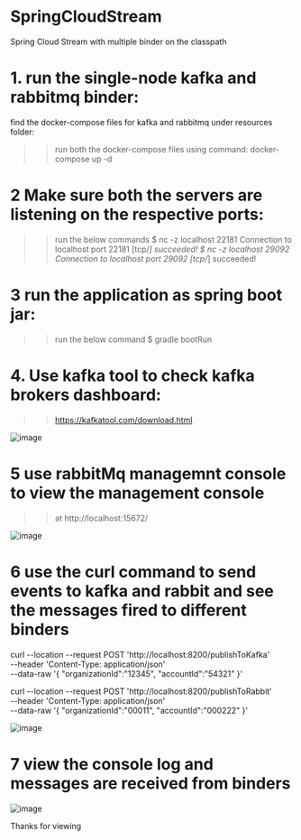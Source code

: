 # SpringCloudStream
Spring Cloud Stream with multiple binder on the classpath


# 1. run the single-node kafka and rabbitmq binder:
find the docker-compose files for kafka and rabbitmq under resources folder: 
>>run both the docker-compose files using command:
docker-compose up -d

# 2 Make sure both the servers are listening on the respective ports: 
>>run the below commands
$ nc -z localhost 22181
Connection to localhost port 22181 [tcp/*] succeeded!
$ nc -z localhost 29092
Connection to localhost port 29092 [tcp/*] succeeded!

# 3 run the application as spring boot jar: 
>>run the below command
$ gradle bootRun

# 4. Use kafka tool to check kafka brokers dashboard:
>> https://kafkatool.com/download.html

![image](https://user-images.githubusercontent.com/17970459/124080152-e3b2d280-d9fe-11eb-9a63-a6ca71682efd.png)

# 5 use rabbitMq managemnt console to view the management console
>> at http://localhost:15672/ 

![image](https://user-images.githubusercontent.com/17970459/124080197-f3321b80-d9fe-11eb-9317-785960228069.png)

# 6 use the curl command to send events to kafka and rabbit and see the messages fired to different binders

curl --location --request POST 'http://localhost:8200/publishToKafka' \
--header 'Content-Type: application/json' \
--data-raw '{ 
    "organizationId":"12345",
    "accountId":"54321"
}'


curl --location --request POST 'http://localhost:8200/publishToRabbit' \
--header 'Content-Type: application/json' \
--data-raw '{ 
    "organizationId":"00011",
    "accountId":"000222"
}'

![image](https://user-images.githubusercontent.com/17970459/124080572-60de4780-d9ff-11eb-87a6-fbf7911a2730.png)

# 7 view the console log and messages are received from binders
![image](https://user-images.githubusercontent.com/17970459/124080692-823f3380-d9ff-11eb-9f08-edba83186956.png)

Thanks for viewing
